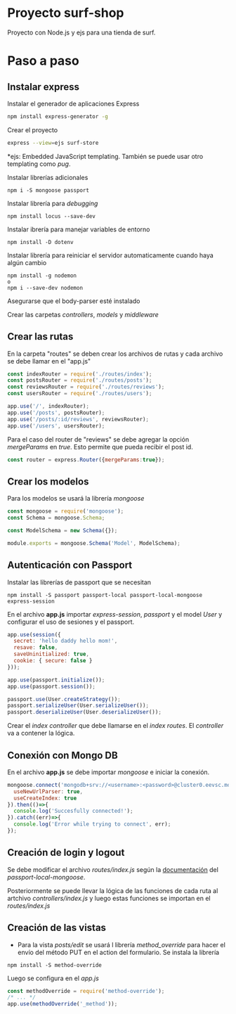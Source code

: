 # Proyecto surf-shop
Proyecto con Node.js y ejs para una tienda de surf.

# Paso a paso
## Instalar express

Instalar el generador de aplicaciones Express
```bash
npm install express-generator -g
```

Crear el proyecto 

```bash
express --view=ejs surf-store
```

*ejs: Embedded JavaScript templating.
También se puede usar otro templating como *pug*.

Instalar librerías adicionales
```
npm i -S mongoose passport
```

Instalar librería para *debugging*
```
npm install locus --save-dev
```

Instalar ibrería para manejar variables de entorno
```
npm install -D dotenv
```

Instalar librería para reiniciar el servidor automaticamente cuando haya algún cambio 
```
npm install -g nodemon
o
npm i --save-dev nodemon
``` 

Asegurarse que el body-parser esté instalado


Crear las carpetas *controllers*, *models* y *middleware*

## Crear las rutas
En la carpeta "routes" se deben crear los archivos de rutas y cada archivo se debe llamar en el "app.js"

```javascript
const indexRouter = require('./routes/index');
const postsRouter = require('./routes/posts');
const reviewsRouter = require('./routes/reviews');
const usersRouter = require('./routes/users');

app.use('/', indexRouter);
app.use('/posts', postsRouter);
app.use('/posts/:id/reviews', reviewsRouter);
app.use('/users', usersRouter);
```

Para el caso del router de "reviews" se debe agregar la opción *mergeParams* en *true*. Esto permite que pueda recibir el post id.

```javascript
const router = express.Router({mergeParams:true});
```

## Crear los modelos
Para los modelos se usará la librería *mongoose* 

```js
const mongoose = require('mongoose');
const Schema = mongoose.Schema;

const ModelSchema = new Schema({});

module.exports = mongoose.Schema('Model', ModelSchema);
```

## Autenticación con Passport
Instalar las librerías de passport que se necesitan

```
npm install -S passport passport-local passport-local-mongoose express-session
```

En el archivo **app.js** importar *express-session*, *passport* y el model *User* y configurar el uso de sesiones y el passport.

```js
app.use(session({
  secret: 'hello daddy hello mom!',
  resave: false,
  saveUninitialized: true,
  cookie: { secure: false }
}));

app.use(passport.initialize());
app.use(passport.session());

passport.use(User.createStrategy());
passport.serializeUser(User.serializeUser());
passport.deserializeUser(User.deserializeUser());
```

Crear el *index controller* que debe llamarse en el *index routes*. El *controller* va a contener la lógica.

## Conexión con Mongo DB
En el archivo **app.js** se debe importar *mongoose* e iniciar la conexión.

```js
mongoose.connect('mongodb+srv://<username>:<password>@cluster0.eevsc.mongodb.net/<db_name>?retryWrites=true&w=majority',{
  useNewUrlParser: true,
  useCreateIndex: true
}).then(()=>{
  console.log('Succesfully connected!');
}).catch((err)=>{
  console.log('Error while trying to connect', err);
});
```

## Creación de login y logout
Se debe modificar el archivo *routes/index.js* según la [documentación](https://github.com/saintedlama/passport-local-mongoose/blob/main/examples/login/routes.js) del *passport-local-mongoose*.

Posteriormente se puede llevar la lógica de las funciones de cada ruta al artchivo *controllers/index.js* y luego estas funciones se importan en el *routes/index.js*

## Creación de las vistas

* Para la vista *posts/edit* se usará l librería *method_override* para hacer el envío del método PUT en el action del formulario.
Se instala la librería
```
npm install -S method-override
```

Luego se configura en el *app.js*
```js
const methodOverride = require('method-override');
/* ... */
app.use(methodOverride('_method'));
```